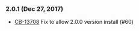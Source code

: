 ### 2.0.1 (Dec 27, 2017)
* [CB-13708](https://issues.apache.org/jira/browse/CB-13708) Fix to allow 2.0.0 version install (#60)

